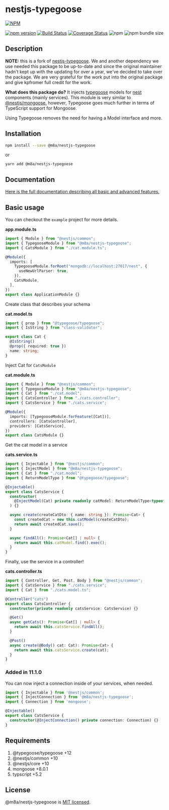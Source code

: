 # nestjs-typegoose

[![NPM](https://nodei.co/npm/@m8a/nestjs-typegoose.png)](https://nodei.co/npm/@m8a/nestjs-typegoose/)

[![npm version](https://badge.fury.io/js/@m8a%2Fnestjs-typegoose.svg)](https://badge.fury.io/js/@m8a%2Fnestjs-typegoose)
[![Build Status](https://travis-ci.org/kpfromer/nestjs-typegoose.svg?branch=master)](https://travis-ci.org/kpfromer/nestjs-typegoose)
[![Coverage Status](https://coveralls.io/repos/github/kpfromer/nestjs-typegoose/badge.svg?branch=master)](https://coveralls.io/github/kpfromer/nestjs-typegoose?branch=master)
![npm](https://img.shields.io/npm/dm/nestjs-typegoose)
![npm bundle size](https://img.shields.io/bundlephobia/min/nestjs-typegoose)

## Description

**NOTE:** this is a fork of [nestjs-typegoose](https://github.com/kpfromer/nestjs-typegoose). We and another dependency we use needed this package to be up-to-date and since the original maintainer hadn't kept up with the updating for over a year, we've decided to take over the package. We are very grateful for the work put into the original package and give kpfromer full credit for the work.

**What does this package do?** It injects [typegoose](https://github.com/@typegoose/typegoose) models for [nest](https://github.com/nestjs/nest) components (mainly services). This module is very similar to [@nestjs/mongoose.](https://docs.nestjs.com/techniques/mongodb) however, Typegoose goes much further in terms of TypeScript support for Mongoose.

Using Typegoose removes the need for having a Model interface and more.

## Installation

```bash
npm install --save @m8a/nestjs-typegoose
```

or

```
yarn add @m8a/nestjs-typegoose
```

## Documentation

[Here is the full documentation describing all basic and advanced features.](https://nestjs-typegoose.m8a.io)

## Basic usage

You can checkout the `example` project for more details.

**app.module.ts**

```typescript
import { Module } from "@nestjs/common";
import { TypegooseModule } from "@m8a/nestjs-typegoose";
import { CatsModule } from "./cat.module.ts";

@Module({
  imports: [
    TypegooseModule.forRoot("mongodb://localhost:27017/nest", {
      useNewUrlParser: true,
    }),
    CatsModule,
  ],
})
export class ApplicationModule {}
```

Create class that describes your schema

**cat.model.ts**

```typescript
import { prop } from "@typegoose/typegoose";
import { IsString } from "class-validator";

export class Cat {
  @IsString()
  @prop({ required: true })
  name: string;
}
```

Inject Cat for `CatsModule`

**cat.module.ts**

```typescript
import { Module } from "@nestjs/common";
import { TypegooseModule } from "@m8a/nestjs-typegoose";
import { Cat } from "./cat.model";
import { CatsController } from "./cats.controller";
import { CatsService } from "./cats.service";

@Module({
  imports: [TypegooseModule.forFeature([Cat])],
  controllers: [CatsController],
  providers: [CatsService],
})
export class CatsModule {}
```

Get the cat model in a service

**cats.service.ts**

```typescript
import { Injectable } from "@nestjs/common";
import { InjectModel } from "@m8a/nestjs-typegoose";
import { Cat } from "./cat.model";
import { ReturnModelType } from "@typegoose/typegoose";

@Injectable()
export class CatsService {
  constructor(
    @InjectModel(Cat) private readonly catModel: ReturnModelType<typeof Cat>
  ) {}

  async create(createCatDto: { name: string }): Promise<Cat> {
    const createdCat = new this.catModel(createCatDto);
    return await createdCat.save();
  }

  async findAll(): Promise<Cat[] | null> {
    return await this.catModel.find().exec();
  }
}
```

Finally, use the service in a controller!

**cats.controller.ts**

```typescript
import { Controller, Get, Post, Body } from "@nestjs/common";
import { CatsService } from "./cats.service";
import { Cat } from "./cats.model.ts";

@Controller("cats")
export class CatsController {
  constructor(private readonly catsService: CatsService) {}

  @Get()
  async getCats(): Promise<Cat[] | null> {
    return await this.catsService.findAll();
  }

  @Post()
  async create(@Body() cat: Cat): Promise<Cat> {
    return await this.catsService.create(cat);
  }
}
```

### Added in 11.1.0

You can now inject a connection inside of your services, when needed.

```typescript
import { Injectable } from '@nestjs/common';
import { InjectConnection } from '@m8a/nestjs-typegoose';
import { Connection } from 'mongoose';

@Injectable()
export class CatsService {
  constructor(@InjectConnection() private connection: Connection) {}
}

```

## Requirements

1.  @typegoose/typegoose +12
2.  @nestjs/common +10
3.  @nestjs/core +10
4.  mongoose +8.0.1
5.  typscript +5.2

## License

@m8a/nestjs-typegoose is [MIT licensed](LICENSE).
